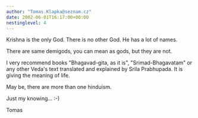 ```yaml
---
author: "Tomas.Klapka@seznam.cz"
date: 2002-06-01T16:17:00+00:00
nestinglevel: 4
---
```

Krishna is the only God. There is no other God. He has a lot of names.

There are same demigods, you can mean as gods, but they are not.

I very recommend books "Bhagavad-gita, as it is", "Srimad-Bhagavatam" or any other Veda's text translated and explained by
Srila Prabhupada. It is giving the meaning of life.

May be, there are more than one hinduism.

Just my knowing... :-)

Tomas